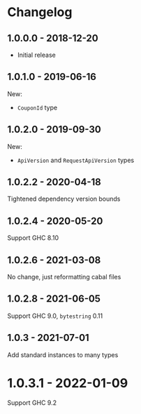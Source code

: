 # Changelog

## 1.0.0.0 - 2018-12-20

- Initial release

## 1.0.1.0 - 2019-06-16

New:

- `CouponId` type

## 1.0.2.0 - 2019-09-30

New:

- `ApiVersion` and `RequestApiVersion` types

## 1.0.2.2 - 2020-04-18

Tightened dependency version bounds

## 1.0.2.4 - 2020-05-20

Support GHC 8.10

## 1.0.2.6 - 2021-03-08

No change, just reformatting cabal files

## 1.0.2.8 - 2021-06-05

Support GHC 9.0, `bytestring` 0.11

## 1.0.3 - 2021-07-01

Add standard instances to many types

# 1.0.3.1 - 2022-01-09

Support GHC 9.2

